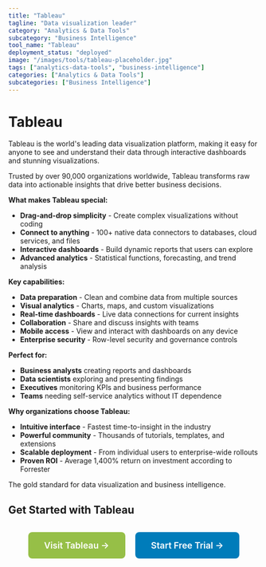 ```yaml
---
title: "Tableau"
tagline: "Data visualization leader"
category: "Analytics & Data Tools"
subcategory: "Business Intelligence"
tool_name: "Tableau"
deployment_status: "deployed"
image: "/images/tools/tableau-placeholder.jpg"
tags: ["analytics-data-tools", "business-intelligence"]
categories: ["Analytics & Data Tools"]
subcategories: ["Business Intelligence"]
---
```


# Tableau

Tableau is the world's leading data visualization platform, making it easy for anyone to see and understand their data through interactive dashboards and stunning visualizations.

Trusted by over 90,000 organizations worldwide, Tableau transforms raw data into actionable insights that drive better business decisions.

**What makes Tableau special:**
- **Drag-and-drop simplicity** - Create complex visualizations without coding
- **Connect to anything** - 100+ native data connectors to databases, cloud services, and files
- **Interactive dashboards** - Build dynamic reports that users can explore
- **Advanced analytics** - Statistical functions, forecasting, and trend analysis

**Key capabilities:**
- **Data preparation** - Clean and combine data from multiple sources
- **Visual analytics** - Charts, maps, and custom visualizations
- **Real-time dashboards** - Live data connections for current insights
- **Collaboration** - Share and discuss insights with teams
- **Mobile access** - View and interact with dashboards on any device
- **Enterprise security** - Row-level security and governance controls

**Perfect for:**
- **Business analysts** creating reports and dashboards
- **Data scientists** exploring and presenting findings
- **Executives** monitoring KPIs and business performance
- **Teams** needing self-service analytics without IT dependence

**Why organizations choose Tableau:**
- **Intuitive interface** - Fastest time-to-insight in the industry
- **Powerful community** - Thousands of tutorials, templates, and extensions
- **Scalable deployment** - From individual users to enterprise-wide rollouts
- **Proven ROI** - Average 1,400% return on investment according to Forrester

The gold standard for data visualization and business intelligence.

## Get Started with Tableau

<div style="text-align: center; margin: 2rem 0;">
  <a href="https://www.tableau.com" target="_blank" rel="noopener noreferrer" style="display: inline-block; background: #96BF47; color: white; padding: 1rem 2rem; text-decoration: none; border-radius: 8px; font-weight: 600; font-size: 1.1rem; margin-right: 1rem;">Visit Tableau →</a>
  <a href="https://www.tableau.com/products/trial" target="_blank" rel="noopener noreferrer" style="display: inline-block; background: #007cba; color: white; padding: 1rem 2rem; text-decoration: none; border-radius: 8px; font-weight: 600; font-size: 1.1rem;">Start Free Trial →</a>
</div>